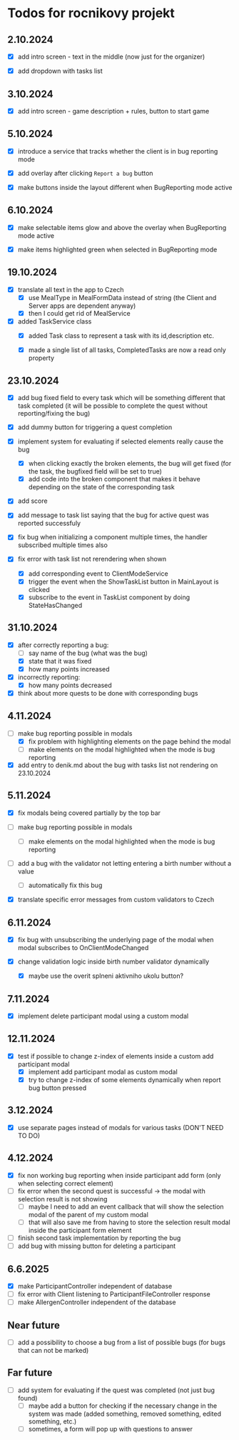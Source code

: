 # Todos for rocnikovy projekt


## 2.10.2024

- [x] add intro screen - text in the middle (now just for the organizer)
- [x] add dropdown with tasks list


## 3.10.2024

- [x] add intro screen - game description + rules, button to start game


## 5.10.2024

- [x] introduce a service that tracks whether the client is in bug reporting mode
- [x] add overlay after clicking `Report a bug` button
- [x] make buttons inside the layout different when BugReporting mode active


## 6.10.2024

- [x] make selectable items glow and above the overlay when BugReporting mode active
- [x] make items highlighted green when selected in BugReporting mode 


## 19.10.2024

- [x] translate all text in the app to Czech
  - [x] use MealType in MealFormData instead of string (the Client and Server apps are dependent anyway)
  - [x] then I could get rid of MealService
- [x] added TaskService class
  - [x] added Task class to represent a task with its id,description etc.
  - [x] made a single list of all tasks, CompletedTasks are now a read only property


## 23.10.2024

- [x] add bug fixed field to every task which will be something different that task completed (it will be possible to complete the quest without reporting/fixing the bug)
- [x] add dummy button for triggering a quest completion
- [x] implement system for evaluating if selected elements really cause the bug
  - [x] when clicking exactly the broken elements, the bug will get fixed (for the task, the bugfixed field will be set to true)
  - [x] add code into the broken component that makes it behave depending on the state of the corresponding task

- [x] add score 
- [x] add message to task list saying that the bug for active quest was reported successfuly

- [x] fix bug when initializing a component multiple times, the handler subscribed multiple times also

- [x] fix error with task list not rerendering when shown
  - [x] add corresponding event to ClientModeService
  - [x] trigger the event when the ShowTaskList button in MainLayout is clicked
  - [x] subscribe to the event in TaskList component by doing StateHasChanged

## 31.10.2024

- [x] after correctly reporting a bug:
  - [ ] say name of the bug (what was the bug)
  - [x] state that it was fixed
  - [x] how many points increased
- [x] incorrectly reporting:
  - [x] how many points decreased

- [x] think about more quests to be done with corresponding bugs

## 4.11.2024

- [ ] make bug reporting possible in modals
  - [x] fix problem with highlighting elements on the page behind the modal
  - [ ] make elements on the modal highlighted when the mode is bug reporting

- [x] add entry to denik.md about the bug with tasks list not rendering on 23.10.2024

## 5.11.2024

- [x] fix modals being covered partially by the top bar

- [ ] make bug reporting possible in modals
  - [ ] make elements on the modal highlighted when the mode is bug reporting

- [ ] add a bug with the validator not letting entering a birth number without a value
  - [ ] automatically fix this bug

- [x] translate specific error messages from custom validators to Czech

## 6.11.2024

- [x] fix bug with unsubscribing the underlying page of the modal when modal subscribes to OnClientModeChanged

- [x] change validation logic inside birth number validator dynamically 
  - [x] maybe use the overit splneni aktivniho ukolu button?

## 7.11.2024

- [x] implement delete participant modal using a custom modal

## 12.11.2024

- [x] test if possible to change z-index of elements inside a custom add participant modal
  - [x] implement add participant modal as custom modal
  - [x] try to change z-index of some elements dynamically when report bug button pressed

## 3.12.2024

- [x] use separate pages instead of modals for various tasks (DON'T NEED TO DO)

## 4.12.2024

- [x] fix non working bug reporting when inside participant add form (only when selecting correct element)
- [ ] fix error when the second quest is successful -> the modal with selection result is not showing
  - [ ] maybe I need to add an event callback that will show the selection modal of the parent of my custom modal 
  - [ ] that will also save me from having to store the selection result modal inside the participant form element
- [ ] finish second task implementation by reporting the bug
- [ ] add bug with missing button for deleting a participant

## 6.6.2025

- [x] make ParticipantController independent of database
- [ ] fix error with Client listening to ParticipantFileController response
- [ ] make AllergenController independent of the database

## Near future

- [ ] add a possibility to choose a bug from a list of possible bugs (for bugs that can not be marked)

## Far future

- [ ] add system for evaluating if the quest was completed (not just bug found)
  - [ ] maybe add a button for checking if the necessary change in the system was made (added something, removed something, edited something, etc.)
  - [ ] sometimes, a form will pop up with questions to answer